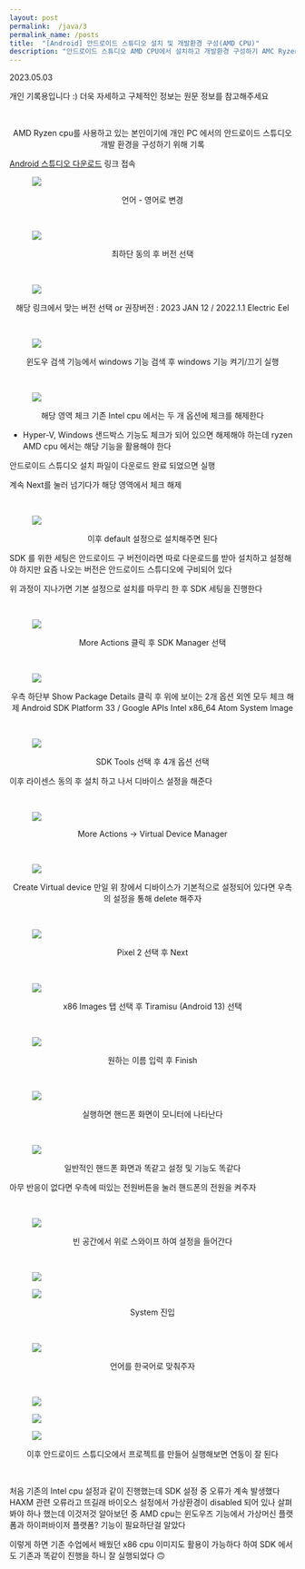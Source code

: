 ```yaml
---
layout: post
permalink:  /java/3
permalink_name: /posts
title:  "[Android] 안드로이드 스튜디오 설치 및 개발환경 구성(AMD CPU)"
description: "안드로이드 스튜디오 AMD CPU에서 설치하고 개발환경 구성하기 AMC Ryzen CPU를 사용하고 있는 개인 PC에서의 안드로이드 스튜디오 개발 환경 구성"
---
```


<p class="date">2023.05.03</p>

<p class="caution">개인 기록용입니다 :)
더욱 자세하고 구체적인 정보는
원문 정보를 참고해주세요</p>
<br>
<p style="text-align:center">
AMD Ryzen cpu를 사용하고 있는 본인이기에
개인 PC 에서의 안드로이드 스튜디오 
개발 환경을 구성하기 위해 기록

<a href="https://developer.android.com/studio/archive.html" target="_blank">Android 스튜디오 다운로드</a>
링크 접속<br>
<figure class="fig">
<img class="image" src="/contents/imgs/java_3/1.png">
</figure>
<p style="text-align:center">언어 - 영어로 변경</p>
<br>
<figure class="fig">
<img class="image" src="/contents/imgs/java_3/2.png">
</figure>
<p style="text-align:center">최하단 동의 후 버전 선택<br></p>
<br>
<figure class="fig">
<img class="image" src="/contents/imgs/java_3/3.png">
</figure>
<p style="text-align:center">해당 링크에서 맞는 버전 선택 or
권장버전 : 2023 JAN 12 / 2022.1.1 Electric Eel</p>
<br>
<figure class="fig">
<img class="image" src="/contents/imgs/java_3/4.png">
</figure>
<p style="text-align:center">윈도우 검색 기능에서
windows 기능 검색 후
windows 기능 켜기/끄기 실행</p>
<br>
<figure class="fig">
<img class="image" src="/contents/imgs/java_3/5.png">
</figure>
<p style="text-align:center" class="caution">해당 영역 체크
기존 Intel cpu 에서는
두 개 옵션에 체크를 해제한다

+ Hyper-V, Windows 샌드박스 기능도
체크가 되어 있으면 해제해야 하는데
ryzen AMD cpu 에서는
해당 기능을 활용해야 한다

안드로이드 스튜디오 설치 파일이
다운로드 완료 되었으면 실행

계속 Next를 눌러 넘기다가
해당 영역에서 체크 해제</p>
<br>
<figure class="fig">
<img class="image" src="/contents/imgs/java_3/6.png">
</figure>
<p style="text-align:center">이후 default 설정으로
설치해주면 된다

SDK 를 위한 세팅은
안드로이드 구 버전이라면 따로 다운로드를 받아
설치하고 설정해야 하지만
요즘 나오는 버전은 안드로이드 스튜디오에 구비되어 있다

위 과정이 지나가면
기본 설정으로 설치를 마무리 한 후
SDK 세팅을 진행한다</p>
<br>
<figure class="fig">
<img class="image" src="/contents/imgs/java_3/7.png">
</figure>
<p style="text-align:center">More Actions 클릭 후
SDK Manager 선택</p>
<br>
<figure class="fig">
<img class="image" src="/contents/imgs/java_3/8.png">
</figure>
<p style="text-align:center">우측 하단부 Show Package Details 클릭 후
위에 보이는 2개 옵션 외엔 모두 체크 해제
Android SDK Platform 33 / Google APIs Intel x86_64 Atom System Image</p>
<br>
<figure class="fig">
<img class="image" src="/contents/imgs/java_3/9.png">
</figure>
<p style="text-align:center">SDK Tools 선택 후
4개 옵션 선택

이후 라이센스 동의 후 설치 하고 나서
디바이스 설정을 해준다</p>
<br>
<figure class="fig">
<img class="image" src="/contents/imgs/java_3/10.png">
</figure>
<p style="text-align:center">More Actions -> Virtual Device Manager</p>
<br>
<figure class="fig">
<img class="image" src="/contents/imgs/java_3/11.png">
</figure>
<p style="text-align:center">Create Virtual device
만일 위 창에서 디바이스가 기본적으로 설정되어 있다면
우측의 설정을 통해 delete 해주자</p>
<br>
<figure class="fig">
<img class="image" src="/contents/imgs/java_3/12.png">
</figure>
<p style="text-align:center">Pixel 2 선택 후 Next</p>
<br>
<figure class="fig">
<img class="image" src="/contents/imgs/java_3/13.png">
</figure>
<p style="text-align:center">x86 Images 탭 선택 후
Tiramisu (Android 13) 선택</p>
<br>
<figure class="fig">
<img class="image" src="/contents/imgs/java_3/14.png">
</figure>
<p style="text-align:center">원하는 이름 입력 후 Finish</p>
<br>
<figure class="fig">
<img class="image" src="/contents/imgs/java_3/15.png">
</figure>
<p style="text-align:center">실행하면 핸드폰 화면이 모니터에 나타난다</p>
<br>
<figure class="fig">
<img class="image" src="/contents/imgs/java_3/16.png">
</figure>
<p style="text-align:center">일반적인 핸드폰 화면과 똑같고
설정 및 기능도 똑같다

아무 반응이 없다면 우측에 떠있는 전원버튼을 눌러
핸드폰의 전원을 켜주자</p>
<br>
<figure class="fig">
<img class="image" src="/contents/imgs/java_3/17.png">
</figure>
<p style="text-align:center">빈 공간에서 위로 스와이프 하여
설정을 들어간다</p>
<br>
<figure class="fig">
<img class="image" src="/contents/imgs/java_3/18.png">
</figure>
<figure class="fig">
<img class="image" src="/contents/imgs/java_3/19.png">
</figure>
<p style="text-align:center">System 진입</p>
<br>
<figure class="fig">
<img class="image" src="/contents/imgs/java_3/20.png">
</figure>
<p style="text-align:center">언어를 한국어로 맞춰주자</p>
<br>
<figure class="fig">
<img class="image" src="/contents/imgs/java_3/21.png">
</figure>
<figure class="fig">
<img class="image" src="/contents/imgs/java_3/22.png">
</figure>
<figure class="fig">
<img class="image" src="/contents/imgs/java_3/23.png">
</figure>
<p style="text-align:center">이후 안드로이드 스튜디오에서
프로젝트를 만들어 실행해보면
연동이 잘 된다</p>
<br>

<p>
처음 기존의 Intel cpu 설정과 같이 진행했는데
SDK 설정 중 오류가 계속 발생했다
HAXM 관련 오류라고 뜨길래
바이오스 설정에서 가상환경이 disabled 되어 있나 살펴봐야 하나 했는데
이것저것 알아보던 중
AMD cpu는 윈도우즈 기능에서 가상머신 플랫폼과
하이퍼바이저 플랫폼? 기능이 필요하단걸 알았다

이렇게 하면 기존 수업에서 배웠던 x86 cpu 이미지도 활용이 가능하다 하여
SDK 에서도 기존과 똑같이 진행을 하니 잘 실행되었다 🙃
</p>